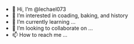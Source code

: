 - 👋 Hi, I’m @lechael073
- 👀 I’m interested in coading, baking, and history
- 🌱 I’m currently learning ...
- 💞️ I’m looking to collaborate on ...
- 📫 How to reach me ...

<!---
lechael073/lechael073 is a ✨ special ✨ repository because its `README.md` (this file) appears on your GitHub profile.
You can click the Preview link to take a look at your changes.
--->
